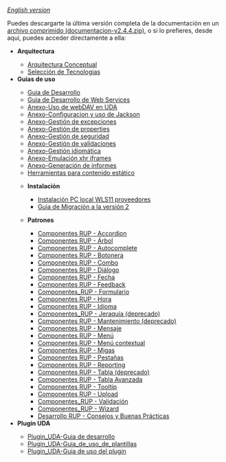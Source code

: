 _[English version](http://translate.google.es/translate?sl=es&tl=en&js=n&prev=_t&hl=es&ie=UTF-8&u=http%3A%2F%2Fcode.google.com%2Fp%2Fuda%2Fwiki%2FDocumentacion)_

Puedes descargarte la última versión completa de la documentación en un [archivo comprimido (documentacion-v2.4.4.zip)](https://docs.google.com/uc?authuser=0&id=0B2jWuJHnBpz_a1k5NXpKa3VGVG8&export=download), o si lo prefieres, desde aquí, puedes acceder directamente a ella:

<ul>
<li><b>Arquitectura</b></li>
<ul>
<li><a href='http://www.slideshare.net/andermartinez/arquitectura-conceptualv110'>Arquitectura Conceptual</a></li>
<li><a href='http://www.slideshare.net/andermartinez/seleccion-tecnologiasv200-20940899'>Selección de Tecnologias</a></li>
</ul>

<li><b>Guias de uso</b></li>
<ul>
<li><a href='http://www.slideshare.net/andermartinez/guia-desarrollov110'>Guia de Desarrollo</a></li>
<li><a href='http://www.slideshare.net/andermartinez/guia-desarrollo-webservicesv101'>Guia de Desarrollo de Web Services</a><li><a href='http://www.slideshare.net/andermartinez/anexo-uso-webdavv100'>Anexo-Uso de webDAV en UDA</a></li>
<li><a href='http://www.slideshare.net/andermartinez/anexo-configuracion-yusodejackson'>Anexo-Configuracion y uso de Jackson</a></li>
<li><a href='http://www.slideshare.net/andermartinez/anexo-gestion-deexcepciones'>Anexo-Gestión de excepciones</a></li>
<li><a href='http://www.slideshare.net/andermartinez/anexo-gestion-deproperties'>Anexo-Gestión de properties</a></li>
<li><a href='http://www.slideshare.net/andermartinez/anexo-gestion-deseguridad'>Anexo-Gestión de seguridad</a></li>
<li><a href='http://www.slideshare.net/andermartinez/anexo-gestion-devalidaciones'>Anexo-Gestión de validaciones</a></li>
<li><a href='http://www.slideshare.net/andermartinez/anexo-gestion-idiomatica'>Anexo-Gestión idiomática</a></li>
<li><a href='http://www.slideshare.net/andermartinez/anexo-emulacion-xhriframes'>Anexo-Emulación xhr iframes</a></li>
<li><a href='https://www.slideshare.net/andermartinez/uda-anexo-generacion-deinformes'>Anexo-Generación de informes</a></li>
<li><a href='http://www.slideshare.net/andermartinez/herramientas-para-contenidoestaticov200'>Herramientas para contenido estático</a></li>
</li>
</ul>

<ul>
<li><b>Instalación</b></li>
<ul>
<li><a href='http://www.slideshare.net/andermartinez/instalacion-pc-localwls11proveedoresv143'>Instalación PC local WLS11 proveedores</a></li>
<li><a href='http://www.slideshare.net/andermartinez/migracion-v200'>Guia de Migración a la versión 2</a></li>
</ul>
</ul>

<ul>
<li><b>Patrones</b></li>
<ul>
<li><a href='http://www.slideshare.net/andermartinez/componentes-rup-accordionv240'>Componentes RUP - Accordion</a></li>
<li><a href='http://www.slideshare.net/andermartinez/componentes-rup-arbolv241'>Componentes RUP - Árbol</a></li>
<li><a href='http://www.slideshare.net/andermartinez/componentes-rup-autocompletev244'>Componentes RUP - Autocomplete</a></li>
<li><a href='http://www.slideshare.net/andermartinez/componentes-rup-botonerav242'>Componentes RUP - Botonera</a></li>
<li><a href='http://www.slideshare.net/andermartinez/componentes-rup-combov240'>Componentes RUP - Combo</a></li>
<li><a href='http://www.slideshare.net/andermartinez/componentes-rup-dialogov240'>Componentes RUP - Diálogo</a></li>
<li><a href='http://www.slideshare.net/andermartinez/componentes-rup-fechav240'>Componentes RUP - Fecha</a></li>
<li><a href='http://www.slideshare.net/andermartinez/componentes-rup-feedbackv244'>Componentes RUP - Feedback</a></li>
<li><a href='http://www.slideshare.net/andermartinez/componentes-rup-formulariov240'>Componentes_RUP - Formulario</a></li>
<li><a href='http://www.slideshare.net/andermartinez/componentes-rup-horav240'>Componentes RUP - Hora</a></li>
<li><a href='http://www.slideshare.net/andermartinez/componentes-rup-idiomav240'>Componentes RUP - Idioma</a></li>
<li><a href='http://www.slideshare.net/andermartinez/componentes-rup-jerarquiav211'>Componentes_RUP - Jeraquía (deprecado)</a></li>
<li><a href='http://www.slideshare.net/andermartinez/componentes-rup-mantenimientov211'>Componentes RUP - Mantenimiento (deprecado)</a></li>
<li><a href='http://www.slideshare.net/andermartinez/componentes-rup-mensajev240'>Componentes RUP - Mensaje</a></li>
<li><a href='http://www.slideshare.net/andermartinez/componentes-rup-menuv240'>Componentes RUP - Menú</a></li>
<li><a href='http://www.slideshare.net/andermartinez/componentes-rup-menucontextualv242'>Componentes RUP - Menú contextual</a></li>
<li><a href='http://www.slideshare.net/andermartinez/componentes-rup-migasv240'>Componentes RUP - Migas</a></li>
<li><a href='http://www.slideshare.net/andermartinez/componentes-rup-pestanasv244'>Componentes RUP - Pestañas</a></li>
<li><a href='http://www.slideshare.net/andermartinez/componentes-rup-reportv240'>Componentes RUP - Reporting</a></li>
<li><a href='http://www.slideshare.net/andermartinez/componentes-rup-tablav211-32854482'>Componentes RUP - Tabla (deprecado)</a></li>
<li><a href='http://www.slideshare.net/andermartinez/componentes-rup-tabla-avanzadav244'>Componentes RUP - Tabla Avanzada</a></li>
<li><a href='http://www.slideshare.net/andermartinez/componentes-rup-tooltipv240'>Componentes RUP - Tooltip</a></li>
<li><a href='http://www.slideshare.net/andermartinez/componentes-rup-uploadv242'>Componentes RUP - Upload</a></li>
<li><a href='http://www.slideshare.net/andermartinez/componentes-rup-validatev241'>Componentes_RUP - Validación</a></li>
<li><a href='http://www.slideshare.net/andermartinez/componentes-rup-wizardv240'>Componentes_RUP - Wizard</a></li>
<li><a href='http://www.slideshare.net/andermartinez/desarrollo-rup-consejos-y-buenas-practicas'>Desarrollo RUP - Consejos y Buenas Prácticas</a></li>
</ul>
</ul>

<li><b>Plugin UDA</b></li>
<ul>
<li><a href='http://www.slideshare.net/andermartinez/plugin-uda-guiadedesarrollov110'>Plugin_UDA-Guia de desarrollo</a></li>
<li><a href='http://www.slideshare.net/andermartinez/plugin-uda-guiadeusodeplantillasv110'>Plugin_UDA-Guia_de_uso_de_plantillas</a></li>
<li><a href='http://www.slideshare.net/andermartinez/plugin-uda-guiadeusodelpluginv110'>Plugin_UDA-Guia de uso del plugin</a></li>
</ul>

</ul>